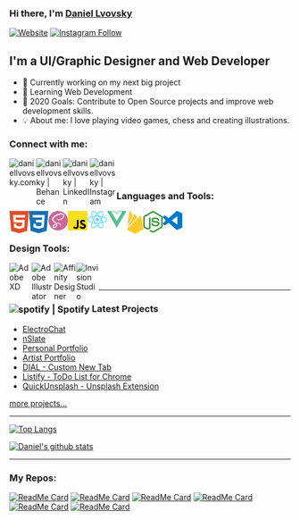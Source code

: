 ### Hi there, I'm [Daniel Lvovsky][website]

[![Website](https://img.shields.io/website?label=daniellvovsky.com&style=for-the-badge&url=https://daniellvovsky.com/&logo=netlify&color=00C7B7)](https://daniellvovsky.com/)
[![Instagram Follow](https://img.shields.io/badge/instagram-Follow-E4405F?style=for-the-badge&logo=instagram)](https://www.instagram.com/daniel_lvovsky/)

## I'm a UI/Graphic Designer and Web Developer

- 🎯 Currently working on my next big project
- 🎯 Learning Web Development
- 🎯 2020 Goals: Contribute to Open Source projects and improve web development skills.
- 💡 About me: I love playing video games, chess and creating illustrations.

### Connect with me:

[<img align="left" alt="daniellvovsky.com" width="48px" src="https://img.icons8.com/fluent/48/000000/domain.png" />][website]
[<img align="left" alt="daniellvovsky | Behance" width="48px" src="https://img.icons8.com/color/48/000000/behance.png" />][behance]
[<img align="left" alt="daniellvovsky | LinkedIn" width="48px" src="https://img.icons8.com/fluent/48/000000/linkedin.png" />][linkedin]
[<img align="left" alt="daniellvovsky | Instagram" width="48px" src="https://img.icons8.com/fluent/48/000000/instagram-new.png" />][instagram]
<br />
<br />

### Languages and Tools:


[<img align="left" alt="HTML5" width="35px" src="https://github.com/DanielLvovsky/daniellvovsky/blob/master/icons/html5.svg" />][website]
[<img align="left" alt="CSS3" width="35px" src="https://github.com/DanielLvovsky/daniellvovsky/blob/master/icons/css3.svg" />][website]
[<img align="left" alt="SCSS" width="35px" src="https://github.com/DanielLvovsky/daniellvovsky/blob/master/icons/sass.svg" />][website]
[<img align="left" alt="JavaScript" width="35px" src="https://github.com/DanielLvovsky/daniellvovsky/blob/master/icons/javascript.svg" />][website]
[<img align="left" alt="React" width="35px" src="https://github.com/DanielLvovsky/daniellvovsky/blob/master/icons/react.svg" />][website]
[<img align="left" alt="GitHub" width="35px" src="https://github.com/DanielLvovsky/daniellvovsky/blob/master/icons/vue-dot-js.svg" />][website]
[<img align="left" alt="Firebase" width="30px" src="https://github.com/DanielLvovsky/daniellvovsky/blob/master/icons/firebase.svg" />][website]
[<img align="left" alt="Node.js" width="35px" src="https://github.com/DanielLvovsky/daniellvovsky/blob/master/icons/node-dot-js.svg" />][website]
[<img align="left" alt="Visual Studio Code" width="35px" src="https://github.com/DanielLvovsky/daniellvovsky/blob/master/icons/visualstudiocode.svg" />][website]
<br />
<br />

### Design Tools:

[<img align="left" alt="Adobe XD" width="40px" src="https://simpleicons.org/icons/adobexd.svg" />][website]
[<img align="left" alt="Adobe Illustrator" width="40px" src="https://simpleicons.org/icons/adobeillustrator.svg" />][website]
[<img align="left" alt="Affinity Designer" width="40px" src="https://simpleicons.org/icons/affinity.svg" />][website]
[<img align="left" alt="Invision Studio" width="40px" src="https://simpleicons.org/icons/invision.svg" />][website]

<br />
<br />

---

### <img align="center" alt="spotify | Spotify" width="36px" src="https://img.icons8.com/fluent/36/000000/project.png" /> Latest Projects 

<!-- Project:START -->
- [ElectroChat](https://electrochat.netlify.app/)
- [nSlate](https://newslate.netlify.app/login)
- [Personal Portfolio](https://daniellvovsky.com/)
- [Artist Portfolio](https://steftheartist.netlify.app/)
- [DIAL - Custom New Tab](https://chrome.google.com/webstore/detail/new-tab-dial/jhcadhkfandbknkhibmfojeibbgjehmn?hl=en&authuser=0)
- [Listify - ToDo List for Chrome](https://chrome.google.com/webstore/detail/todo-listlistify/mlighlkbfofpeoeolijmolchjdifcbpo?hl=en&authuser=0)
- [QuickUnsplash - Unsplash Extension](https://chrome.google.com/webstore/detail/quick-unsplash/bcehcdieplbonpeognpgfkpldfknbgkh?hl=en-US)
<!-- Project:END -->

[more projects...](https://github.com/DanielLvovsky?tab=repositories)

---

[![Top Langs](https://github-readme-stats.vercel.app/api/top-langs/?username=DanielLvovsky&layout=compact)](https://github.com/DanielLvovsky)





[![Daniel's github stats](https://github-readme-stats.vercel.app/api?username=DanielLvovsky&theme=nord&show_icons=true)](https://github.com/DanielLvovsky)



---
### My Repos:

[![ReadMe Card](https://github-readme-stats.vercel.app/api/pin/?username=DanielLvovsky&repo=electrochat&theme=nord)](https://github.com/DanielLvovsky/electrochat)
[![ReadMe Card](https://github-readme-stats.vercel.app/api/pin/?username=DanielLvovsky&repo=StefTheArtist&theme=nord)](https://github.com/DanielLvovsky/StefTheArtist)
[![ReadMe Card](https://github-readme-stats.vercel.app/api/pin/?username=DanielLvovsky&repo=DIAL&theme=nord)](https://github.com/DanielLvovsky/DIAL)
[![ReadMe Card](https://github-readme-stats.vercel.app/api/pin/?username=DanielLvovsky&repo=Listify&theme=nord)](https://github.com/DanielLvovsky/Listify)
[![ReadMe Card](https://github-readme-stats.vercel.app/api/pin/?username=DanielLvovsky&repo=QuickUnsplash&theme=nord)](https://github.com/DanielLvovsky/QuickUnsplash)
[![ReadMe Card](https://github-readme-stats.vercel.app/api/pin/?username=DanielLvovsky&repo=nSlate&theme=nord)](https://github.com/DanielLvovsky/nSlate)


[website]: https://daniellvovsky.com
[spotify]: https://open.spotify.com/playlist/0Vc9v8CbKciq75y2x7dMP5
[extension]: https://chrome.google.com/webstore/detail/new-tab-dial/jhcadhkfandbknkhibmfojeibbgjehmn?hl=en&authuser=0
[behance]: https://www.behance.net/daniel_lvovsky
[youtube]: https://youtube.com/codeSTACKr
[instagram]: https://instagram.com/daniel_lvovsky
[linkedin]: https://linkedin.com/in/daniel-lvovsky-b68614183
[webdevplaylist]: https://daniellvovsky.com/
[jsplaylist]: https://www.youtube.com/playlist?list=PLkwxH9e_vrALRJKu7wfXby3MKeflhTu6B
[cssplaylist]: https://www.youtube.com/playlist?list=PLkwxH9e_vrALSdvZuEh6gqQdmDoDIoqz4
[reactplaylist]: https://www.youtube.com/playlist?list=PLkwxH9e_vrAK4TdffpxKY3QGyHCpxFcQ0
